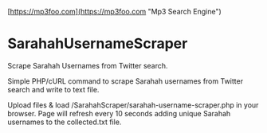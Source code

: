 [https://mp3foo.com](https://mp3foo.com "Mp3 Search Engine")

# SarahahUsernameScraper
Scrape Sarahah Usernames from Twitter search.

Simple PHP/cURL command to scrape Sarahah usernames from Twitter search and write to text file.

Upload files & load /SarahahScraper/sarahah-username-scraper.php in your browser. Page will refresh every 10 seconds adding unique Sarahah usernames to the collected.txt file.
